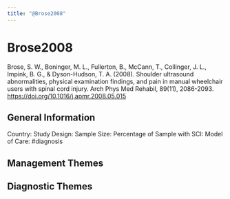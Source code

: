 ```yaml
---
title: "@Brose2008"
---
```


# Brose2008
Brose, S. W., Boninger, M. L., Fullerton, B., McCann, T., Collinger, J. L., Impink, B. G., & Dyson-Hudson, T. A. (2008). Shoulder ultrasound abnormalities, physical examination findings, and pain in manual wheelchair users with spinal cord injury. Arch Phys Med Rehabil, 89(11), 2086-2093. https://doi.org/10.1016/j.apmr.2008.05.015 

## General Information
Country: 
Study Design: 
Sample Size: 
Percentage of Sample with SCI:
Model of Care: #diagnosis

## Management Themes


## Diagnostic Themes
